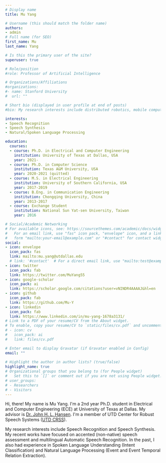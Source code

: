 ```yaml
---
# Display name
title: Mu Yang

# Username (this should match the folder name)
authors:
- admin
# Full name (for SEO)
first_name: Mu
last_name: Yang

# Is this the primary user of the site?
superuser: true

# Role/position
#role: Professor of Artificial Intelligence

# Organizations/Affiliations
#organizations:
#- name: Stanford University
#  url: ""

# Short bio (displayed in user profile at end of posts)
#bio: My research interests include distributed robotics, mobile computing and programmable matter.

interests:
- Speech Recognition
- Speech Synthesis
- Natural/Spoken Language Processing

education:
  courses:
  - course: Ph.D. in Electrical and Computer Engineering
    institution: University of Texas at Dallas, USA
    year: 2021-
  - course: Ph.D. in Computer Science
    institution: Texas A&M University, USA
    year: 2020-2021 (quitted)
  - course: M.S. in Electrical Engineering
    institution: University of Southern California, USA
    year: 2017-2019
  - course: B.Eng. in Communication Engineering
    institution: Chongqing University, China
    year: 2013-2017
  - course: Exchange Student
    institution: National Sun Yat-sen University, Taiwan
    year: 2016

# Social/Academic Networking
# For available icons, see: https://sourcethemes.com/academic/docs/widgets/#icons
#   For an email link, use "fas" icon pack, "envelope" icon, and a link in the
#   form "mailto:your-email@example.com" or "#contact" for contact widget.
social:
- icon: envelope
  icon_pack: fas
  link: mailto:mu.yang@utdallas.edu
  # link: '#contact'  # For a direct email link, use "mailto:test@example.org".
- icon: twitter
  icon_pack: fab
  link: https://twitter.com/MuYang55
- icon: google-scholar
  icon_pack: ai
  link: https://scholar.google.com/citations?user=vNINDR4AAAAJ&hl=en
- icon: github
  icon_pack: fab
  link: https://github.com/Mu-Y
- icon: linkedin
  icon_pack: fab
  link: https://www.linkedin.com/in/mu-yang-1678a3131/
# Link to a PDF of your resume/CV from the About widget.
# To enable, copy your resume/CV to `static/files/cv.pdf` and uncomment the lines below.  
# - icon: cv
#   icon_pack: ai
#   link: files/cv.pdf

# Enter email to display Gravatar (if Gravatar enabled in Config)
email: ""
  
# Highlight the author in author lists? (true/false)
highlight_name: true
# Organizational groups that you belong to (for People widget)
#   Set this to `[]` or comment out if you are not using People widget.  
# user_groups:
# - Researchers
# - Visitors
---
```


Hi, there! My name is Mu Yang. I'm a 2nd year Ph.D. student in Electrical and Computer Engineering (ECE) at University of Texas at Dallas. My advisor is [Dr. John H. L. Hansen](https://personal.utdallas.edu/~jxh052100/). I'm a member of UTD Center for Robust Speech Systems ([UTD CRSS](https://crss.utdallas.edu/)). 

My research interests include Speech Recognition and Speech Synthesis. My recent works have focused on accented (non-native) speech assessment and multilingual Automatic Speech Recognition. In the past, I also had experience in Spoken Language Understanding (Intent Classification) and Natural Language Processing (Event and Event Temporal Relation Extraction).





